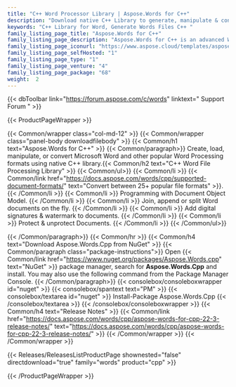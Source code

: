 ```yaml
---
title: "C++ Word Processor Library | Aspose.Words for C++"
description: "Download native C++ Library to generate, manipulate & convert Microsoft Word files from within any C++ application without requiring Microsoft Word. "
keywords: "C++ Library for Word, Generate Words Files C++ "
family_listing_page_title: "Aspose.Words for C++"
family_listing_page_description: "Aspose.Words for C++ is an advanced Word document processing library that enables you to perform a wide range of document processing tasks including document creation & manipulation, directly within your own C++ applications."
family_listing_page_iconurl: "https://www.aspose.cloud/templates/aspose/App_Themes/V3/images/words/272x272/aspose_words-for-cpp.png"
family_listing_page_selfHosted: "1"
family_listing_page_type: "1"
family_listing_page_venture: "4"
family_listing_page_package: "68"
weight:  2
---
```


{{< dbToolbar link="https://forum.aspose.com/c/words" linktext=" Support Forum " >}}


{{< ProductPageWrapper >}}

<!-- ProductPageContent-->
{{< Common/wrapper class="col-md-12" >}}
{{< Common/wrapper class="panel-body downloadfilebody" >}}
{{< Common/h1 text="Aspose.Words for C++" >}}
{{< Common/paragraph>}}
Create, load, manipulate, or convert Microsoft Word and other popular Word Processing formats using native C++ library.{{< Common/h2 text="C++ Word File Processing Library"  >}} {{< Common/ul>}}
    {{< Common/li >}} {{< Common/link href="https://docs.aspose.com/words/cpp/supported-document-formats/" text="Convert between 25+ popular file formats"  >}}. {{< /Common/li >}}
   {{< Common/li >}} Programming with Document Object Model. {{< /Common/li >}}
   {{< Common/li >}} Join, append or split Word documents on the fly. {{< /Common/li >}}
   {{< Common/li >}} Add digital signatures &amp; watermark to documents. {{< /Common/li >}}
   {{< Common/li >}} Protect &amp; unprotect Documents. {{< /Common/li >}}
 {{< /Common/ul>}}


{{< /Common/paragraph>}}
{{< Common/hr >}}
{{< Common/h4 text="Download Aspose.Words.Cpp from NuGet"  >}}
{{< Common/paragraph class="package-instructions">}}
Open {{< Common/link href="https://www.nuget.org/packages/Aspose.Words.cpp" text="NuGet"  >}} package manager, search for <b>Aspose.Words.Cpp</b> and install. You may also use the following command from the Package Manager Console.
 {{< /Common/paragraph>}}
{{< consolebox/consoleboxwrapper id="nuget" >}}
       {{< consolebox/spantext text="PM" >}}
       {{< consolebox/textarea id="nuget" >}} Install-Package Aspose.Words.Cpp {{< /consolebox/textarea >}}
{{< /consolebox/consoleboxwrapper >}}
{{< Common/h4 text="Release Notes"  >}}
{{< Common/link href="https://docs.aspose.com/words/cpp/aspose-words-for-cpp-22-3-release-notes/" text="https://docs.aspose.com/words/cpp/aspose-words-for-cpp-22-3-release-notes/"  >}}
{{< /Common/wrapper >}}
{{< /Common/wrapper >}}

<!-- /ProductPageContent-->



<!-- ReleasesListProductPage-->
   {{< Releases/ReleasesListProductPage shownested="false"  directdownload="true" family="words" product="cpp" >}}
<!-- /ReleasesListProductPage-->

{{< /ProductPageWrapper >}}

